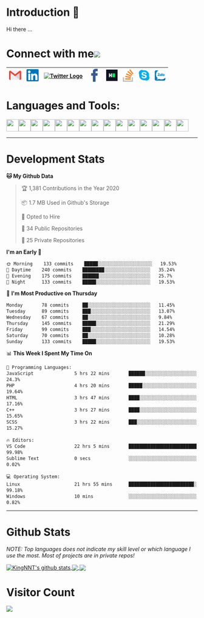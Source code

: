 # Introduction 👋
Hi there ...
# Connect with me<img src="https://github.com/TheDudeThatCode/TheDudeThatCode/blob/master/Assets/Handshake.gif" height="32px">

| [<img src="https://github.com/KingNNT/KingNNT/blob/master/Assets/Contact-Icon/Gmail.svg" alt="Gmail logo" height="32">](mailto:Dev.KingNNT@gmail.com) | [<img src="https://github.com/KingNNT/KingNNT/blob/master/Assets/Contact-Icon/Linkedin.svg" alt="Linkedin Logo" width="32">](https://in.linkedin.com/in/kingnnt) | [<img src="https://github.com/TheDudeThatCode/TheDudeThatCode/blob/master/Assets/Twitter.svg" alt="Twitter Logo" width="32">](https://twitter.com/King_NNT) | [<img src="https://github.com/KingNNT/KingNNT/blob/master/Assets/Contact-Icon/facebook.svg" alt="Facebook logo" width="34">](https://facebook.com/Kinggg.NNT) | [<img src="https://github.com/KingNNT/KingNNT/blob/master/Assets/Contact-Icon/HackerRank.svg" alt="HackerRank Logo" width="30">](https://www.hackerrank.com/Dev_KingNNT) | [<img src="https://github.com/KingNNT/KingNNT/blob/master/Assets/Contact-Icon/stackoverflow.svg" alt="Stackoverflow Logo" width="28">](https://stackoverflow.com/users/12560659/king-nnt) | [<img src="https://github.com/KingNNT/KingNNT/blob/master/Assets/Contact-Icon/skype.svg" alt="Skype Logo" width="28">](https://join.skype.com/invite/eqRpzcC8cGsf) | [<img src="https://github.com/KingNNT/KingNNT/blob/master/Assets/Contact-Icon/zalo.svg" alt="Zalo Logo" width="28">](https://zalo.me/kingnnt) | 
|:---:|:---:|:---:|:---:|:---:|:---:|:---:|:---:|

# Languages and Tools:
<img align='left' height="32" width="32" src="https://cdn.jsdelivr.net/npm/simple-icons@v3/icons/visualstudio.svg" />
<img align='left' height="32" width="32" src="https://cdn.jsdelivr.net/npm/simple-icons@v3/icons/sublimetext.svg" />
<img align='left' height="32" width="32" src="https://cdn.jsdelivr.net/npm/simple-icons@v3/icons/visualstudiocode.svg" />
<img align='left' height="32" width="32" src="https://cdn.jsdelivr.net/npm/simple-icons@v3/icons/jetbrains.svg" />

<img align='left' height="32" width="32" src="https://cdn.jsdelivr.net/npm/simple-icons@v3/icons/html5.svg" />
<img align='left' height="32" width="32" src="https://cdn.jsdelivr.net/npm/simple-icons@v3/icons/css3.svg" />
<img align='left' height="32" width="32" src="https://cdn.jsdelivr.net/npm/simple-icons@3.5.0/icons/bootstrap.svg" />

<img align='left' height="32" width="32" src="https://cdn.jsdelivr.net/npm/simple-icons@v3/icons/javascript.svg" />

<img align='left' height="32" width="32" src="https://cdn.jsdelivr.net/npm/simple-icons@v3/icons/php.svg" />
<img align='left' height="32" width="32" src="https://cdn.jsdelivr.net/npm/simple-icons@v3/icons/laravel.svg" />
<img align='left' height="32" width="32" src="https://cdn.jsdelivr.net/npm/simple-icons@3.5.0/icons/java.svg" />

<img align='left' height="32" width="32" src="https://cdn.jsdelivr.net/npm/simple-icons@v3/icons/mysql.svg" />
<img align='left' height="32" width="32" src="https://cdn.jsdelivr.net/npm/simple-icons@3.5.0/icons/microsoftsqlserver.svg" />
<img align='left' height="32" width="32" src="https://cdn.jsdelivr.net/npm/simple-icons@v3/icons/mongodb.svg" />
<img align='left' height="32" width="32" src="https://cdn.jsdelivr.net/npm/simple-icons@v3/icons/sqlite.svg" />

<br>
<br>

---

# Development Stats
<!--START_SECTION:waka-->
**🐱 My Github Data** 

> 🏆 1,381 Contributions in the Year 2020
 > 
> 📦 1.7 MB Used in Github's Storage 
 > 
> 💼 Opted to Hire
 > 
> 📜 34 Public Repositories
 > 
> 🔑 25 Private Repositories 

**I'm an Early 🐤** 

```text
🌞 Morning    133 commits    █████░░░░░░░░░░░░░░░░░░░░   19.53% 
🌆 Daytime    240 commits    ████████░░░░░░░░░░░░░░░░░   35.24% 
🌃 Evening    175 commits    ██████░░░░░░░░░░░░░░░░░░░   25.7% 
🌙 Night      133 commits    █████░░░░░░░░░░░░░░░░░░░░   19.53%

```
📅 **I'm Most Productive on Thursday** 

```text
Monday       78 commits     ██░░░░░░░░░░░░░░░░░░░░░░░   11.45% 
Tuesday      89 commits     ███░░░░░░░░░░░░░░░░░░░░░░   13.07% 
Wednesday    67 commits     ██░░░░░░░░░░░░░░░░░░░░░░░   9.84% 
Thursday     145 commits    █████░░░░░░░░░░░░░░░░░░░░   21.29% 
Friday       99 commits     ███░░░░░░░░░░░░░░░░░░░░░░   14.54% 
Saturday     70 commits     ██░░░░░░░░░░░░░░░░░░░░░░░   10.28% 
Sunday       133 commits    █████░░░░░░░░░░░░░░░░░░░░   19.53%

```


📊 **This Week I Spent My Time On** 

```text
💬 Programming Languages: 
JavaScript               5 hrs 22 mins       ██████░░░░░░░░░░░░░░░░░░░   24.3% 
PHP                      4 hrs 20 mins       █████░░░░░░░░░░░░░░░░░░░░   19.64% 
HTML                     3 hrs 47 mins       ████░░░░░░░░░░░░░░░░░░░░░   17.16% 
C++                      3 hrs 27 mins       ████░░░░░░░░░░░░░░░░░░░░░   15.65% 
SCSS                     3 hrs 22 mins       ███░░░░░░░░░░░░░░░░░░░░░░   15.27%

🔥 Editors: 
VS Code                  22 hrs 5 mins       █████████████████████████   99.98% 
Sublime Text             0 secs              ░░░░░░░░░░░░░░░░░░░░░░░░░   0.02%

💻 Operating System: 
Linux                    21 hrs 55 mins      ████████████████████████░   99.18% 
Windows                  10 mins             ░░░░░░░░░░░░░░░░░░░░░░░░░   0.82%

```


<!--END_SECTION:waka-->

---

# Github Stats

*NOTE: Top languages does not indicate my skill level or which language I use the most. Most of projects are in private repos!*

<a href="https://github.com/KingNNT">
  <img align="center" src="https://github-readme-stats.vercel.app/api?username=KingNNT&show_icons=true&theme=gruvbox&count_private=true" alt="KingNNT's github stats" />
</a>

<a href="https://github.com/KingNNT">
  <img align="center" src="https://github-readme-stats.vercel.app/api/top-langs/?username=KingNNT&layout=compact&theme=gruvbox&count_private=true&how_icons=true" />
</a>

<a href="https://github.com/KingNNT">
  <img align="center" src="https://github-readme-stats.vercel.app/api/pin/?username=KingNNT&repo=MS-Tools&theme=gruvbox" />
</a>

# Visitor Count
<img src="https://profile-counter.glitch.me/KingNNT/count.svg" />
